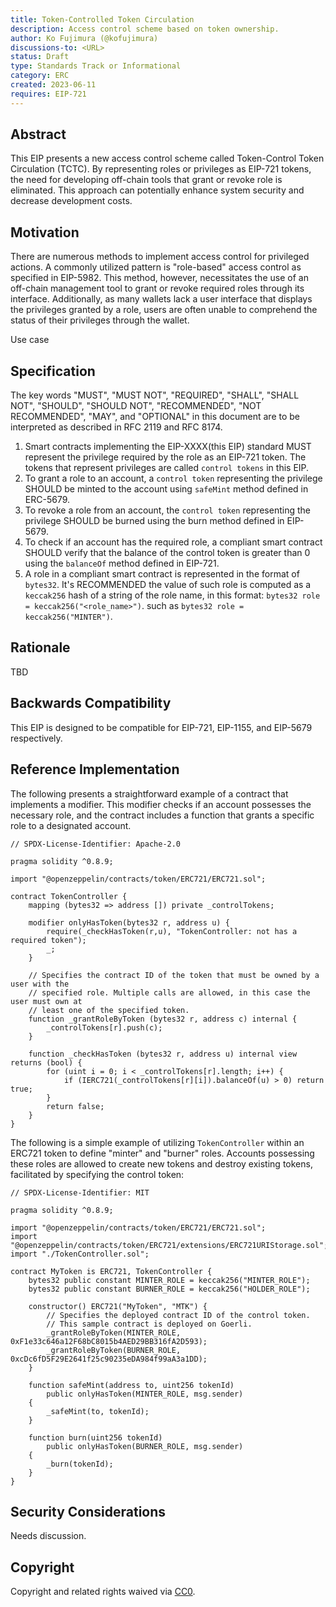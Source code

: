 ```yaml
---
title: Token-Controlled Token Circulation 
description: Access control scheme based on token ownership.
author: Ko Fujimura (@kofujimura)
discussions-to: <URL>
status: Draft
type: Standards Track or Informational
category: ERC
created: 2023-06-11
requires: EIP-721
---
```

## Abstract

This EIP presents a new access control scheme called Token-Control Token Circulation (TCTC). By representing roles or privileges as EIP-721 tokens, the need for developing off-chain tools that grant or revoke role is eliminated. This approach can potentially enhance system security and decrease development costs.
  
## Motivation

There are numerous methods to implement access control for privileged actions. A commonly utilized pattern is "role-based" access control as specified in EIP-5982. This method, however, necessitates the use of an off-chain management tool to grant or revoke required roles through its interface. Additionally, as many wallets lack a user interface that displays the privileges granted by a role, users are often unable to comprehend the status of their privileges through the wallet.

Use case <to be added>

## Specification

The key words "MUST", "MUST NOT", "REQUIRED", "SHALL", "SHALL NOT", "SHOULD", "SHOULD NOT", "RECOMMENDED", "NOT RECOMMENDED", "MAY", and "OPTIONAL" in this document are to be interpreted as described in RFC 2119 and RFC 8174.

1. Smart contracts implementing the EIP-XXXX(this EIP) standard MUST represent the privilege required by the role as an EIP-721 token. The tokens that represent privileges are called `control tokens` in this EIP.
2. To grant a role to an account, a `control token` representing the privilege SHOULD be minted to the account using `safeMint` method defined in ERC-5679.
3. To revoke a role from an account, the `control token` representing the privilege SHOULD be burned using the burn method defined in EIP-5679.
4. To check if an account has the required role, a compliant smart contract SHOULD verify that the balance of the control token is greater than 0 using the `balanceOf` method defined in EIP-721.  
5. A role in a compliant smart contract is represented in the format of `bytes32`. It's RECOMMENDED the value of such role is computed as a `keccak256` hash of a string of the role name, in this format: `bytes32 role = keccak256("<role_name>")`. such as `bytes32 role = keccak256("MINTER")`.
  
## Rationale

<!--
  The rationale fleshes out the specification by describing what motivated the design and why particular design decisions were made. It should describe alternate designs that were considered and related work, e.g. how the feature is supported in other languages.

  The current placeholder is acceptable for a draft.

  TODO: Remove this comment before submitting
-->

TBD

## Backwards Compatibility

This EIP is designed to be compatible for EIP-721, EIP-1155, and EIP-5679 respectively.

## Reference Implementation

The following presents a straightforward example of a contract that implements a modifier. This modifier checks if an account possesses the necessary role, and the contract includes a function that grants a specific role to a designated account.
  
```
// SPDX-License-Identifier: Apache-2.0

pragma solidity ^0.8.9;

import "@openzeppelin/contracts/token/ERC721/ERC721.sol";

contract TokenController {
    mapping (bytes32 => address []) private _controlTokens;

    modifier onlyHasToken(bytes32 r, address u) {
        require(_checkHasToken(r,u), "TokenController: not has a required token");
        _;
    }

    // Specifies the contract ID of the token that must be owned by a user with the 
    // specified role. Multiple calls are allowed, in this case the user must own at 
    // least one of the specified token.
    function _grantRoleByToken (bytes32 r, address c) internal {
        _controlTokens[r].push(c);
    }

    function _checkHasToken (bytes32 r, address u) internal view returns (bool) {
        for (uint i = 0; i < _controlTokens[r].length; i++) {
            if (IERC721(_controlTokens[r][i]).balanceOf(u) > 0) return true;
        }
        return false;
    }
}
```

The following is a simple example of utilizing `TokenController` within an ERC721 token to define "minter" and "burner" roles. Accounts possessing these roles are allowed to create new tokens and destroy existing tokens, facilitated by specifying the control token:  
  
```
// SPDX-License-Identifier: MIT

pragma solidity ^0.8.9;

import "@openzeppelin/contracts/token/ERC721/ERC721.sol";
import "@openzeppelin/contracts/token/ERC721/extensions/ERC721URIStorage.sol";
import "./TokenController.sol";

contract MyToken is ERC721, TokenController {
    bytes32 public constant MINTER_ROLE = keccak256("MINTER_ROLE");
    bytes32 public constant BURNER_ROLE = keccak256("HOLDER_ROLE");

    constructor() ERC721("MyToken", "MTK") {
        // Specifies the deployed contract ID of the control token.
        // This sample contract is deployed on Goerli.
        _grantRoleByToken(MINTER_ROLE, 0xF1e33c646a12F68bC8015b4AED29BB316fA2D593);
        _grantRoleByToken(BURNER_ROLE, 0xcDc6fD5F29E2641f25c90235eDA984f99aA3a1DD);
    }

    function safeMint(address to, uint256 tokenId)
        public onlyHasToken(MINTER_ROLE, msg.sender)
    {
        _safeMint(to, tokenId);
    }

    function burn(uint256 tokenId)
        public onlyHasToken(BURNER_ROLE, msg.sender)
    {
        _burn(tokenId);
    }
}  
```
  
## Security Considerations

Needs discussion.

## Copyright

Copyright and related rights waived via [CC0](../LICENSE.md).
